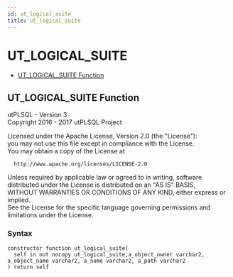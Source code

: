 ```yaml
---
id: ut_logical_suite
title: ut_logical_suite
---
```


# UT_LOGICAL_SUITE






- [UT_LOGICAL_SUITE Function](#ut_logical_suite)












 
## UT_LOGICAL_SUITE Function<a name="ut_logical_suite"></a>


<p>
<p>utPLSQL - Version 3<br />  Copyright 2016 - 2017 utPLSQL Project</p><p>  Licensed under the Apache License, Version 2.0 (the &quot;License&quot;):<br />  you may not use this file except in compliance with the License.<br />  You may obtain a copy of the License at</p><pre><code>  http://www.apache.org/licenses/LICENSE-2.0</code></pre><p>  Unless required by applicable law or agreed to in writing, software<br />  distributed under the License is distributed on an &quot;AS IS&quot; BASIS,<br />  WITHOUT WARRANTIES OR CONDITIONS OF ANY KIND, either express or implied.<br />  See the License for the specific language governing permissions and<br />  limitations under the License.</p>
</p>

### Syntax
```plsql
constructor function ut_logical_suite(
  self in out nocopy ut_logical_suite,a_object_owner varchar2, a_object_name varchar2, a_name varchar2, a_path varchar2
) return self
```

 





 
